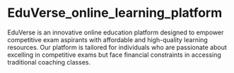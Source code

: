 # EduVerse_online_learning_platform
EduVerse is an innovative online education platform designed to empower competitive exam aspirants with affordable and high-quality learning resources. Our platform is tailored for individuals who are passionate about excelling in competitive exams but face financial constraints in accessing traditional coaching classes.
